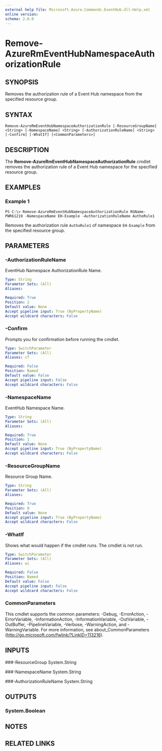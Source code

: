 ```yaml
---
external help file: Microsoft.Azure.Commands.EventHub.dll-Help.xml
online version: 
schema: 2.0.0
---
```


# Remove-AzureRmEventHubNamespaceAuthorizationRule

## SYNOPSIS
Removes the authorization rule of a Event Hub namespace from the specified resource group.

## SYNTAX

```
Remove-AzureRmEventHubNamespaceAuthorizationRule [-ResourceGroupName] <String> [-NamespaceName] <String> [-AuthorizationRuleName] <String> [-Confirm] [-WhatIf] [<CommonParameters>]
```

## DESCRIPTION
The **Remove-AzureRmEventHubNamespaceAuthorizationRule** cmdlet removes the authorization rule of a Event Hub namespace for the specified resource group.

## EXAMPLES

### Example 1
```
PS C:\> Remove-AzureRmEventHubNamespaceAuthorizationRule RGName-PWR61219 -NamespaceName EH-Example -AuthorizationRuleName AuthoRule1
```

Removes the authorization rule `AuthoRule1` of namespace `EH-Example` from the specified resource group.

## PARAMETERS

### -AuthorizationRuleName
EventHub Namespace AuthorizationRule Name.

```yaml
Type: String
Parameter Sets: (All)
Aliases: 

Required: True
Position: 2
Default value: None
Accept pipeline input: True (ByPropertyName)
Accept wildcard characters: False
```

### -Confirm
Prompts you for confirmation before running the cmdlet.

```yaml
Type: SwitchParameter
Parameter Sets: (All)
Aliases: cf

Required: False
Position: Named
Default value: False
Accept pipeline input: False
Accept wildcard characters: False
```

### -NamespaceName
EventHub Namespace Name.

```yaml
Type: String
Parameter Sets: (All)
Aliases: 

Required: True
Position: 1
Default value: None
Accept pipeline input: True (ByPropertyName)
Accept wildcard characters: False
```

### -ResourceGroupName
Resource Group Name.

```yaml
Type: String
Parameter Sets: (All)
Aliases: 

Required: True
Position: 0
Default value: None
Accept pipeline input: True (ByPropertyName)
Accept wildcard characters: False
```

### -WhatIf
Shows what would happen if the cmdlet runs.
The cmdlet is not run.

```yaml
Type: SwitchParameter
Parameter Sets: (All)
Aliases: wi

Required: False
Position: Named
Default value: False
Accept pipeline input: False
Accept wildcard characters: False
```

### CommonParameters
This cmdlet supports the common parameters: -Debug, -ErrorAction, -ErrorVariable, -InformationAction, -InformationVariable, -OutVariable, -OutBuffer, -PipelineVariable, -Verbose, -WarningAction, and -WarningVariable. For more information, see about_CommonParameters (http://go.microsoft.com/fwlink/?LinkID=113216).

## INPUTS

###-ResourceGroup
 System.String

###-NamespaceName
 System.String

###-AuthorizationRuleName
 System.String


## OUTPUTS

### System.Boolean

## NOTES

## RELATED LINKS

